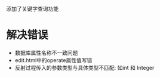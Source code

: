 添加了关键字查询功能


# 解决错误

+ 数据库属性名称不一致问题
+ edit.html中的operate属性值写错
+ 反射过程传入的参数类型与具体类型不匹配: 如int 和 Integer

